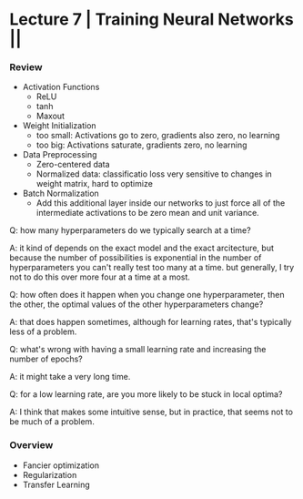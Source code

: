 # Lecture 7 | Training Neural Networks ||



### Review

- Activation Functions
  - ReLU
  - tanh
  - Maxout
- Weight Initialization
  - too small: Activations go to zero, gradients also zero, no learning
  - too big: Activations saturate, gradients zero, no learning
- Data Preprocessing
  - Zero-centered data
  - Normalized data: classificatio loss very sensitive to changes in weight matrix, hard to optimize
- Batch Normalization
  - Add this additional layer inside our networks to just force all of the intermediate activations to be zero mean and unit variance.



Q: how many hyperparameters do we typically search at a time?

A: it kind of depends on the exact model and the exact arcitecture, but because the number of possibilities is exponential in the number of hyperparameters you can't really test too many at a time. but generally, I try not to do this over more four at a time at a most.



Q: how often does it happen when you change one hyperparameter, then the other, the optimal values of the other hyperparameters change?

A: that does happen sometimes, although for learning rates, that's typically less of a problem.



Q: what's wrong with having a small learning rate and increasing the number of epochs?

A: it might take a very long time.



Q: for a low learning rate, are you more likely to be stuck in local optima?

A: I think that makes some intuitive sense, but in practice, that seems not to be much of a problem.



### Overview

- Fancier optimization
- Regularization
- Transfer Learning



